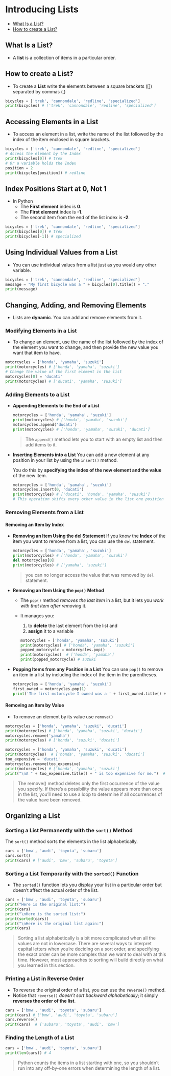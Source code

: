 # Introducing Lists

- [What Is a List?](#what-is-a-list?)
- [How to create a List?](#how-to-create-a-list?)

## What Is a List?

- A **list** is a collection of items in a particular order.

## How to create a List?

- To create a **List** write the elements between a square brackets ([]) separated by commas (,)

```py
bicycles = ['trek', 'cannondale', 'redline', 'specialized']
print(bicycles) # ['trek', 'cannondale', 'redline', 'specialized']
```

## Accessing Elements in a List

- To access an element in a list, write the name of the list followed by the index of the item enclosed in square brackets.

```py
bicycles = ['trek', 'cannondale', 'redline', 'specialized']
# Access the element by the Index
print(bicycles[0]) # trek
# Or a variable holds the Index
position = 2
print(bicycles[position]) # redline
```

## Index Positions Start at 0, Not 1

- In Python
  - The **First element** index is **0**.
  - The **First element** index is **-1**.
  - The second item from the end of the list index is **-2**.

```py
bicycles = ['trek', 'cannondale', 'redline', 'specialized']
print(bicycles[0]) # trek
print(bicycles[-1]) # specialized

```

## Using Individual Values from a List

- You can use individual values from a list just as you would any other variable.

```py
bicycles = ['trek', 'cannondale', 'redline', 'specialized']
message = "My first bicycle was a " + bicycles[0].title() + "."
print(message)
```

## Changing, Adding, and Removing Elements

- Lists are **dynamic**. You can add and remove elements from it.

### Modifying Elements in a List

- To change an element, use the name of the list followed by the index of the element you want to change, and then provide the new value you want that item to have.

```py
motorcycles = ['honda', 'yamaha', 'suzuki']
print(motorcycles) # ['honda', 'yamaha', 'suzuki']
# Change the value of the first element in the list
motorcycles[0] = 'ducati'
print(motorcycles) # ['ducati', 'yamaha', 'suzuki']
```

### Adding Elements to a List

- **Appending Elements to the End of a List**
  
  ```py
  motorcycles = ['honda', 'yamaha', 'suzuki']
  print(motorcycles) # ['honda', 'yamaha', 'suzuki']
  motorcycles.append('ducati')
  print(motorcycles) # ['honda', 'yamaha', 'suzuki', 'ducati']
  ```

  > The ```append()``` method lets you to start with an empty list and then add items to it.

- **Inserting Elements into a List**
  You can add a new element at any position in your list by using the ```insert()``` method.

  You do this by **specifying the index of the new element and the value** of the new item.

  ```py
  motorcycles = ['honda', 'yamaha', 'suzuki']
  motorcycles.insert(0, 'ducati')
  print(motorcycles) # ['ducati', 'honda', 'yamaha', 'suzuki']
  # This operation shifts every other value in the list one position to the right
  ```

### Removing Elements from a List

#### Removing an Item by Index

- **Removing an Item Using the del Statement**
  If you know the **Index** of the item you want to remove from a list, you can use the `del` statement.

  ```py
  motorcycles = ['honda', 'yamaha', 'suzuki']
  print(motorcycles) # ['honda', 'yamaha', 'suzuki']
  del motorcycles[0]
  print(motorcycles) # ['yamaha', 'suzuki']
  ```
  
  > you can no longer access the value that was removed by `del` statement.

- **Removing an Item Using the `pop()` Method**
  - The `pop()` method *removes the last item* in a list, but it lets you *work with that item after removing* it.
  - It manages you:
    1. to **delete** the last element from the list 
    and
    2. **assign** it to a variable

    ```py
    motorcycles = ['honda', 'yamaha', 'suzuki']
    print(motorcycles) # ['honda', 'yamaha', 'suzuki']
    popped_motorcycle = motorcycles.pop()
    print(motorcycles)  # ['honda', 'yamaha']
    print(popped_motorcycle) # suzuki
    ```

- **Popping Items from any Position in a List**
  You can use `pop()` to remove an item in a list by including the index of the item in the parentheses.

  ```py
  motorcycles = ['honda', 'yamaha', 'suzuki']
  first_owned = motorcycles.pop(1)
  print('The first motorcycle I owned was a ' + first_owned.title() + '.') # The first motorcycle I owned was a Yamaha.
  ```

#### Removing an Item by Value

- To remove an element by its value use `remove()`

```py
motorcycles = ['honda', 'yamaha', 'suzuki', 'ducati']
print(motorcycles) # ['honda', 'yamaha', 'suzuki', 'ducati']
motorcycles.remove('yamaha')
print(motorcycles) # ['honda', 'suzuki', 'ducati']
```

```py
motorcycles = ['honda', 'yamaha', 'suzuki', 'ducati']
print(motorcycles)  # ['honda', 'yamaha', 'suzuki', 'ducati']
too_expensive = 'ducati'
motorcycles.remove(too_expensive)
print(motorcycles) # ['honda', 'yamaha', 'suzuki']
print("\nA " + too_expensive.title() + " is too expensive for me.")  # A Ducati is too expensive for me.
```

> The remove() method deletes only the first occurrence of the value you specify. If there’s a possibility the value appears more than once in the list, you’ll need to use a loop to determine if all occurrences of the value have been removed.

## Organizing a List

### Sorting a List Permanently with the `sort()` Method

The `sort()` method sorts the elements in the list alphabetically.

```py
cars = ['bmw', 'audi', 'toyota', 'subaru']
cars.sort()
print(cars) # ['audi', 'bmw', 'subaru', 'toyota']
```

### Sorting a List Temporarily with the `sorted()` Function

- The `sorted()` function lets you display your list in a particular order but doesn’t affect the actual order of the list.

```py
cars = ['bmw', 'audi', 'toyota', 'subaru']
print("Here is the original list:")
print(cars)
print("\nHere is the sorted list:")
print(sorted(cars))
print("\nHere is the original list again:")
print(cars)
```

> Sorting a list alphabetically is a bit more complicated when all the values are not in lowercase. There are several ways to interpret capital letters when you’re deciding on a sort order, and specifying the exact order can be more complex than we want to deal with at this time. However, most approaches to sorting will build directly on what you learned in this section.

### Printing a List in Reverse Order

- To reverse the original order of a list, you can use the `reverse()` method.
- Notice that `reverse()` *doesn’t sort backward alphabetically*; it simply **reverses the order of the list**.

```py
cars = ['bmw', 'audi', 'toyota', 'subaru']
print(cars) # ['bmw', 'audi', 'toyota', 'subaru']
cars.reverse()
print(cars)  # ['subaru', 'toyota', 'audi', 'bmw']
```

### Finding the Length of a List

```py
cars = ['bmw', 'audi', 'toyota', 'subaru']
print(len(cars)) # 4
```

> Python counts the items in a list starting with one, so you shouldn’t run into any off-by-one errors when determining the length of a list.
